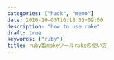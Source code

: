 ```yaml
---
categories: ["hack", "memo"]
date: 2016-10-05T16:18:31+09:00
description: "how to use rake"
draft: true
keywords: ["ruby"]
title: ruby製makeツールrakeの使い方
---
```



